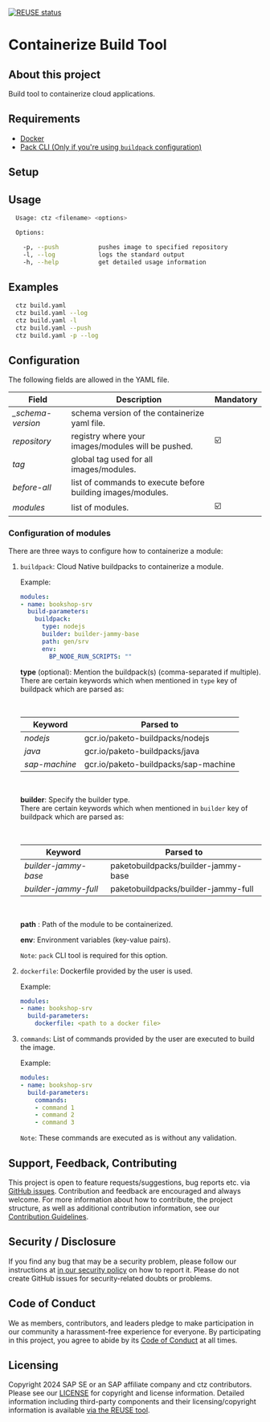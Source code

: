 [![REUSE status](https://api.reuse.software/badge/github.com/SAP/ctz)](https://api.reuse.software/info/github.com/SAP/ctz)

# Containerize Build Tool

## About this project

Build tool to containerize cloud applications.

## Requirements

- [Docker](https://www.docker.com/get-started/)
- [Pack CLI (Only if you're using `buildpack` configuration)](https://buildpacks.io/docs/for-platform-operators/how-to/integrate-ci/pack/)

## Setup

## Usage

```bash
  Usage: ctz <filename> <options>

  Options:

    -p, --push           pushes image to specified repository
    -l, --log            logs the standard output
    -h, --help           get detailed usage information
```

## Examples

```bash
  ctz build.yaml
  ctz build.yaml --log
  ctz build.yaml -l
  ctz build.yaml --push
  ctz build.yaml -p --log
```

## Configuration

The following fields are allowed in the YAML file.

|        Field      |      Description                                             |     Mandatory           |
|-------------------|--------------------------------------------------------------|-------------------------|
| *_schema-version* | schema version of the containerize yaml file.                |                         |
| *repository*      | registry where your images/modules will be pushed.           | :ballot_box_with_check: |
| *tag*             | global tag used for all images/modules.                      |                         | 
| *before-all*      | list of commands to execute before building images/modules.  |                         |
| *modules*         | list of modules.                                             | :ballot_box_with_check: |

### Configuration of modules

There are three ways to configure how to containerize a module:

1. `buildpack`: Cloud Native buildpacks to containerize a module.
    
    Example:
      ```yaml
      modules:
      - name: bookshop-srv
        build-parameters:
          buildpack:
            type: nodejs
            builder: builder-jammy-base
            path: gen/srv
            env:
              BP_NODE_RUN_SCRIPTS: ""
      ```

    **type** (optional): Mention the buildpack(s) (comma-separated if multiple).  
    There are certain keywords which when mentioned in `type` key of buildpack which are parsed as:  
   
    </br>
    

    |        Keyword    |      Parsed to                                               |
    |-------------------|--------------------------------------------------------------|
    | *nodejs*          | gcr.io/paketo-buildpacks/nodejs                              |                
    | *java*            | gcr.io/paketo-buildpacks/java                                |               
    | *sap-machine*     | gcr.io/paketo-buildpacks/sap-machine                         |
   
    </br>

    **builder**: Specify the builder type.  
    There are certain keywords which when mentioned in `builder` key of buildpack which are parsed as:  

    </br>


    |     Keyword       |      Parsed to                                               |
    |-------------------|--------------------------------------------------------------|
    | *builder-jammy-base* | paketobuildpacks/builder-jammy-base                       |
    | *builder-jammy-full* | paketobuildpacks/builder-jammy-full                       |

    </br>

    **path** : Path of the module to be containerized.

    **env**: Environment variables (key-value pairs).

    `Note`: `pack` CLI tool is required for this option. 

2. `dockerfile`: Dockerfile provided by the user is used.

    Example:
    ```yaml
    modules:
    - name: bookshop-srv
      build-parameters:
        dockerfile: <path to a docker file>
    ```

3. `commands`: List of commands provided by the user are executed to build the image.

    Example:
    ```yaml
    modules:
    - name: bookshop-srv
      build-parameters:
        commands:
        - command 1
        - command 2
        - command 3
    ```

    `Note`: These commands are executed as is without any validation.

## Support, Feedback, Contributing

This project is open to feature requests/suggestions, bug reports etc. via [GitHub issues](https://github.com/SAP/ctz/issues). Contribution and feedback are encouraged and always welcome. For more information about how to contribute, the project structure, as well as additional contribution information, see our [Contribution Guidelines](https://github.com/SAP/ctz/blob/main/CONTRIBUTING.md).

## Security / Disclosure
If you find any bug that may be a security problem, please follow our instructions at [in our security policy](https://github.com/SAP/ctz/security/policy) on how to report it. Please do not create GitHub issues for security-related doubts or problems.

## Code of Conduct

We as members, contributors, and leaders pledge to make participation in our community a harassment-free experience for everyone. By participating in this project, you agree to abide by its [Code of Conduct](https://github.com/SAP/.github/blob/main/CODE_OF_CONDUCT.md) at all times.

## Licensing

Copyright 2024 SAP SE or an SAP affiliate company and ctz contributors. Please see our [LICENSE](https://github.com/SAP/ctz/blob/main/LICENSE) for copyright and license information. Detailed information including third-party components and their licensing/copyright information is available [via the REUSE tool](https://api.reuse.software/info/github.com/SAP/ctz).
